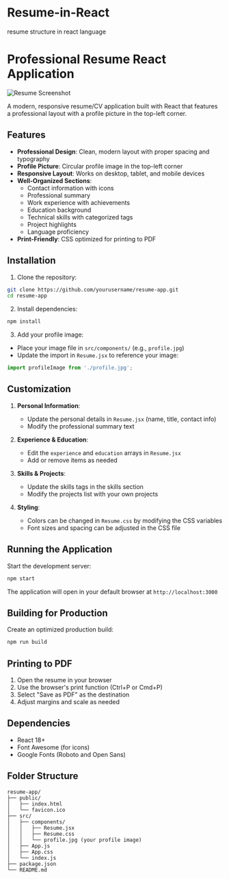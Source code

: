 # Resume-in-React
resume structure in react language 
# Professional Resume React Application

![Resume Screenshot](./screenshot.png)

A modern, responsive resume/CV application built with React that features a professional layout with a profile picture in the top-left corner.

## Features

- **Professional Design**: Clean, modern layout with proper spacing and typography
- **Profile Picture**: Circular profile image in the top-left corner
- **Responsive Layout**: Works on desktop, tablet, and mobile devices
- **Well-Organized Sections**:
  - Contact information with icons
  - Professional summary
  - Work experience with achievements
  - Education background
  - Technical skills with categorized tags
  - Project highlights
  - Language proficiency
- **Print-Friendly**: CSS optimized for printing to PDF

## Installation

1. Clone the repository:
```bash
git clone https://github.com/yourusername/resume-app.git
cd resume-app
```

2. Install dependencies:
```bash
npm install
```

3. Add your profile image:
- Place your image file in `src/components/` (e.g., `profile.jpg`)
- Update the import in `Resume.jsx` to reference your image:
```jsx
import profileImage from './profile.jpg';
```

## Customization

1. **Personal Information**:
   - Update the personal details in `Resume.jsx` (name, title, contact info)
   - Modify the professional summary text

2. **Experience & Education**:
   - Edit the `experience` and `education` arrays in `Resume.jsx`
   - Add or remove items as needed

3. **Skills & Projects**:
   - Update the skills tags in the skills section
   - Modify the projects list with your own projects

4. **Styling**:
   - Colors can be changed in `Resume.css` by modifying the CSS variables
   - Font sizes and spacing can be adjusted in the CSS file

## Running the Application

Start the development server:
```bash
npm start
```

The application will open in your default browser at `http://localhost:3000`

## Building for Production

Create an optimized production build:
```bash
npm run build
```

## Printing to PDF

1. Open the resume in your browser
2. Use the browser's print function (Ctrl+P or Cmd+P)
3. Select "Save as PDF" as the destination
4. Adjust margins and scale as needed

## Dependencies

- React 18+
- Font Awesome (for icons)
- Google Fonts (Roboto and Open Sans)

## Folder Structure

```
resume-app/
├── public/
│   ├── index.html
│   └── favicon.ico
├── src/
│   ├── components/
│   │   ├── Resume.jsx
│   │   ├── Resume.css
│   │   └── profile.jpg (your profile image)
│   ├── App.js
│   ├── App.css
│   └── index.js
├── package.json
└── README.md
```




